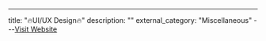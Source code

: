 ---
title: "🔥UI/UX Design🔥"
description: ""
external_category: "Miscellaneous"
---[Visit Website](https://github.com/rmusser01/Infosec_Reference/blob/master/Draft/UX.md)

